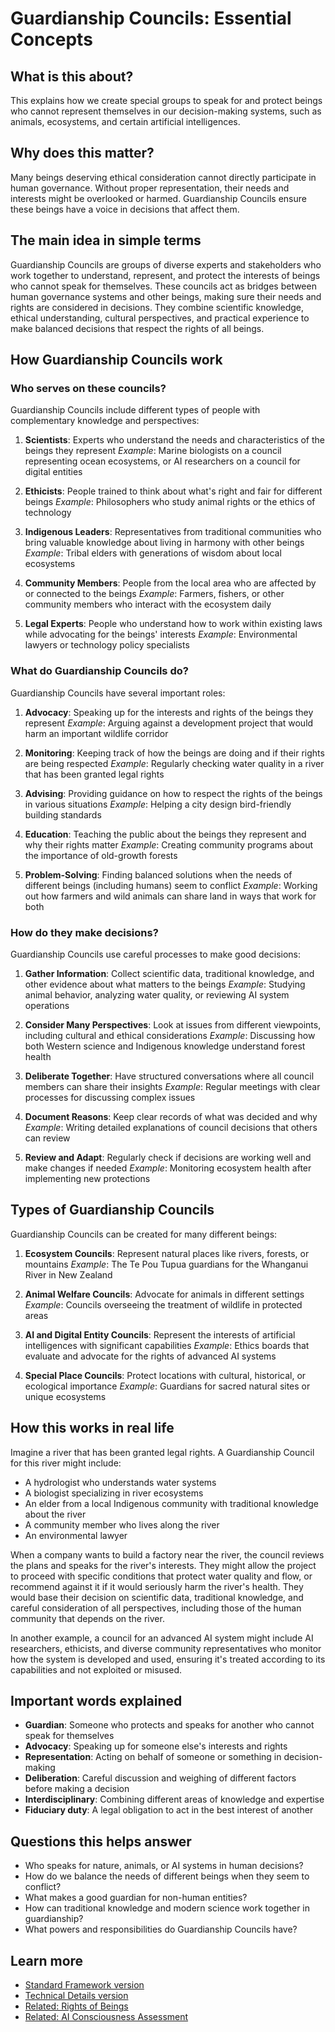 # Guardianship Councils: Essential Concepts

## What is this about?
This explains how we create special groups to speak for and protect beings who cannot represent themselves in our decision-making systems, such as animals, ecosystems, and certain artificial intelligences.

## Why does this matter?
Many beings deserving ethical consideration cannot directly participate in human governance. Without proper representation, their needs and interests might be overlooked or harmed. Guardianship Councils ensure these beings have a voice in decisions that affect them.

## The main idea in simple terms
Guardianship Councils are groups of diverse experts and stakeholders who work together to understand, represent, and protect the interests of beings who cannot speak for themselves. These councils act as bridges between human governance systems and other beings, making sure their needs and rights are considered in decisions. They combine scientific knowledge, ethical understanding, cultural perspectives, and practical experience to make balanced decisions that respect the rights of all beings.

## How Guardianship Councils work

### Who serves on these councils?
Guardianship Councils include different types of people with complementary knowledge and perspectives:

1. **Scientists**: Experts who understand the needs and characteristics of the beings they represent
   *Example*: Marine biologists on a council representing ocean ecosystems, or AI researchers on a council for digital entities

2. **Ethicists**: People trained to think about what's right and fair for different beings
   *Example*: Philosophers who study animal rights or the ethics of technology

3. **Indigenous Leaders**: Representatives from traditional communities who bring valuable knowledge about living in harmony with other beings
   *Example*: Tribal elders with generations of wisdom about local ecosystems

4. **Community Members**: People from the local area who are affected by or connected to the beings
   *Example*: Farmers, fishers, or other community members who interact with the ecosystem daily

5. **Legal Experts**: People who understand how to work within existing laws while advocating for the beings' interests
   *Example*: Environmental lawyers or technology policy specialists

### What do Guardianship Councils do?

Guardianship Councils have several important roles:

1. **Advocacy**: Speaking up for the interests and rights of the beings they represent
   *Example*: Arguing against a development project that would harm an important wildlife corridor

2. **Monitoring**: Keeping track of how the beings are doing and if their rights are being respected
   *Example*: Regularly checking water quality in a river that has been granted legal rights

3. **Advising**: Providing guidance on how to respect the rights of the beings in various situations
   *Example*: Helping a city design bird-friendly building standards

4. **Education**: Teaching the public about the beings they represent and why their rights matter
   *Example*: Creating community programs about the importance of old-growth forests

5. **Problem-Solving**: Finding balanced solutions when the needs of different beings (including humans) seem to conflict
   *Example*: Working out how farmers and wild animals can share land in ways that work for both

### How do they make decisions?

Guardianship Councils use careful processes to make good decisions:

1. **Gather Information**: Collect scientific data, traditional knowledge, and other evidence about what matters to the beings
   *Example*: Studying animal behavior, analyzing water quality, or reviewing AI system operations

2. **Consider Many Perspectives**: Look at issues from different viewpoints, including cultural and ethical considerations
   *Example*: Discussing how both Western science and Indigenous knowledge understand forest health

3. **Deliberate Together**: Have structured conversations where all council members can share their insights
   *Example*: Regular meetings with clear processes for discussing complex issues

4. **Document Reasons**: Keep clear records of what was decided and why
   *Example*: Writing detailed explanations of council decisions that others can review

5. **Review and Adapt**: Regularly check if decisions are working well and make changes if needed
   *Example*: Monitoring ecosystem health after implementing new protections

## Types of Guardianship Councils

Guardianship Councils can be created for many different beings:

1. **Ecosystem Councils**: Represent natural places like rivers, forests, or mountains
   *Example*: The Te Pou Tupua guardians for the Whanganui River in New Zealand

2. **Animal Welfare Councils**: Advocate for animals in different settings
   *Example*: Councils overseeing the treatment of wildlife in protected areas

3. **AI and Digital Entity Councils**: Represent the interests of artificial intelligences with significant capabilities
   *Example*: Ethics boards that evaluate and advocate for the rights of advanced AI systems

4. **Special Place Councils**: Protect locations with cultural, historical, or ecological importance
   *Example*: Guardians for sacred natural sites or unique ecosystems

## How this works in real life

Imagine a river that has been granted legal rights. A Guardianship Council for this river might include:
- A hydrologist who understands water systems
- A biologist specializing in river ecosystems
- An elder from a local Indigenous community with traditional knowledge about the river
- A community member who lives along the river
- An environmental lawyer

When a company wants to build a factory near the river, the council reviews the plans and speaks for the river's interests. They might allow the project to proceed with specific conditions that protect water quality and flow, or recommend against it if it would seriously harm the river's health. They would base their decision on scientific data, traditional knowledge, and careful consideration of all perspectives, including those of the human community that depends on the river.

In another example, a council for an advanced AI system might include AI researchers, ethicists, and diverse community representatives who monitor how the system is developed and used, ensuring it's treated according to its capabilities and not exploited or misused.

## Important words explained
- **Guardian**: Someone who protects and speaks for another who cannot speak for themselves
- **Advocacy**: Speaking up for someone else's interests and rights
- **Representation**: Acting on behalf of someone or something in decision-making
- **Deliberation**: Careful discussion and weighing of different factors before making a decision
- **Interdisciplinary**: Combining different areas of knowledge and expertise
- **Fiduciary duty**: A legal obligation to act in the best interest of another

## Questions this helps answer
- Who speaks for nature, animals, or AI systems in human decisions?
- How do we balance the needs of different beings when they seem to conflict?
- What makes a good guardian for non-human entities?
- How can traditional knowledge and modern science work together in guardianship?
- What powers and responsibilities do Guardianship Councils have?

## Learn more
- [Standard Framework version](/framework/docs/implementation/ethics/standard/4.4-guardianship-councils)
- [Technical Details version](/framework/docs/implementation/ethics/technical/4.4-guardianship-councils)
- [Related: Rights of Beings](/framework/docs/implementation/ethics/essential/2.5-rights-of-beings)
- [Related: AI Consciousness Assessment](/framework/docs/implementation/ethics/essential/3.2.1-ai-consciousness)
